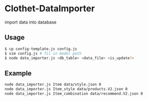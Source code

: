 # Clothet-DataImporter

import data into database

## Usage

```bash
$ cp config-template.js config.js
$ vim config.js # fil in model path 
$ node data_importer.js <db_table> <data_file> <is_update?>
```

## Example

```bash
node data_importer.js Item data/style.json 0
node data_importer.js Item_style data/products.V2.json 0
node data_importer.js Item_combination data/recommend.V2.json 0
```